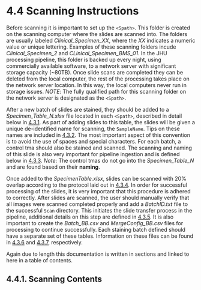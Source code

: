 # 4.4 Scanning Instructions
Before scanning it is important to set up the ```<Spath>```. This folder is created on the scanning computer where the slides are scanned into. The folders are usually labeled *Clinical_Specimen_XX*, where the *XX* indicates a numeric value or unique lettering. Examples of these scanning folders incude *Clinical_Specimen_2* and *CLinical_Specimen_BMS_01*. In the JHU processing pipeline, this folder is backed up every night, using commercially available software, to a network server with significant storage capacity (~80TB). Once slide scans are completed they can be deleted from the local computer, the rest of the processing takes place on the network server location. In this way, the local computers never run in storage issues. *NOTE*: The fully qualified path for this scanning folder on the network server is designated as the ```<Spath>```. 

After a new batch of slides are stained, they should be added to a *Specimen_Table_N.xlsx* file located in each ```<Spath>```, described in detail below in [4.3.1](#431-specimen_table "Title"). As part of adding slides to this table, the slides will be given a unique de-identified name for scanning, the ```SampleName```. Tips on these names are included in [4.3.2](#432-samplenames-patient--or-m-numbers "Title"). The most important aspect of this convention is to avoid the use of spaces and special characters. For each batch, a control tma should also be stained and scanned. The scanning and naming of this slide is also very important for pipeline ingestion and is defined below in [4.3.3](#433-control-tma-conventions "Title"). *Note*: The control tmas do not go into the *Specimen_Table_N* and are found based on their **naming**.

Once added to the *SpecimenTable.xlsx*, slides can be scanned with 20% overlap according to the protocol laid out in [4.3.4](#434-whole-slide-scanning "Title"). In order for successful processing of the slides, it is very important that this procedure is adhered to correctly. After slides are scanned, the user should manually verify that all images were scanned completed properly and add a *BatchID.txt* file to the successful ```Scan``` directory. This initiates the slide transfer process in the pipeline, additional details on this step are defined in [4.3.5](#435-batchids "Title"). It is also important to create the *Batch_BB.csv* and *MergeConfig_BB.csv* files for processing to continue successfully. Each staining batch defined should have a separate set of these tables. Information on these files can be found in [4.3.6](#436-batch-tables "Title") and [4.3.7](#437-mergeconfig-tables "Title"), respectively. 

Again due to length this documentation is written in sections and linked to here in a table of contents.

## 4.4.1. Scanning Contents
